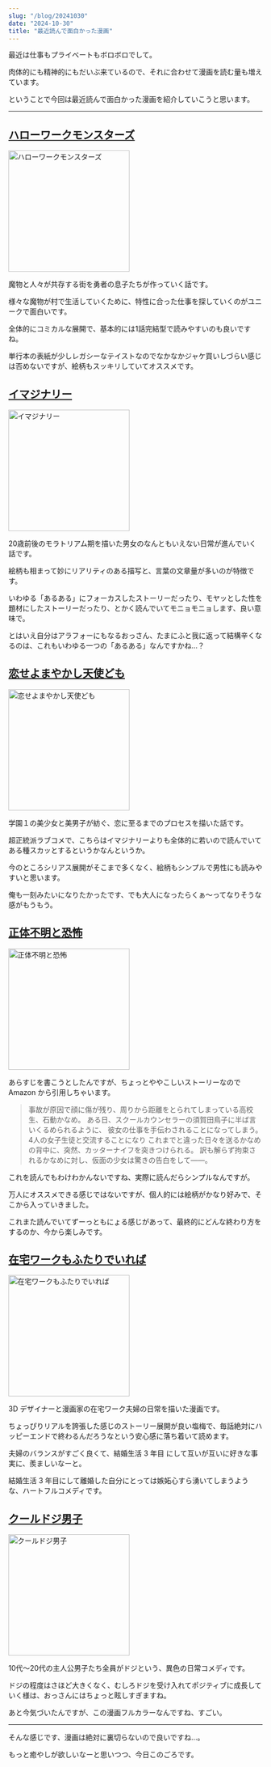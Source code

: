 ```yaml
---
slug: "/blog/20241030"
date: "2024-10-30"
title: "最近読んで面白かった漫画"
---
```


最近は仕事もプライベートもボロボロでして。

肉体的にも精神的にもだいぶ来ているので、それに合わせて漫画を読む量も増えています。

ということで今回は最近読んで面白かった漫画を紹介していこうと思います。

---

## [ハローワークモンスターズ](https://amzn.to/48cq8iT)

[<img alt="ハローワークモンスターズ" src="https://m.media-amazon.com/images/I/81wejLttjzL._SY1500_.jpg" style="width: 240px" />](https://amzn.to/48cq8iT)

魔物と人々が共存する街を勇者の息子たちが作っていく話です。

様々な魔物が村で生活していくために、特性に合った仕事を探していくのがユニークで面白いです。

全体的にコミカルな展開で、基本的には1話完結型で読みやすいのも良いですね。

単行本の表紙が少しレガシーなテイストなのでなかなかジャケ買いしづらい感じは否めないですが、絵柄もスッキリしていてオススメです。

## [イマジナリー](https://amzn.to/3NIOmbj)

[<img alt="イマジナリー" src="https://m.media-amazon.com/images/I/81msYVCsn8L._SY1500_.jpg" style="width: 240px" />](https://amzn.to/3NIOmbj)

20歳前後のモラトリアム期を描いた男女のなんともいえない日常が進んでいく話です。

絵柄も相まって妙にリアリティのある描写と、言葉の文章量が多いのが特徴です。

いわゆる「あるある」にフォーカスしたストーリーだったり、モヤッとした性を題材にしたストーリーだったり、とかく読んでいてモニョモニョします、良い意味で。

とはいえ自分はアラフォーにもなるおっさん、たまにふと我に返って結構辛くなるのは、これもいわゆる一つの「あるある」なんですかね…？

## [恋せよまやかし天使ども](https://amzn.to/4f2BfNG)

[<img alt="恋せよまやかし天使ども" src="https://m.media-amazon.com/images/I/719NBm6TZUL._SY1500_.jpg" style="width: 240px" />](https://amzn.to/4f2BfNG)

学園１の美少女と美男子が紡ぐ、恋に至るまでのプロセスを描いた話です。

超正統派ラブコメで、こちらはイマジナリーよりも全体的に若いので読んでいてある種スカッとするというかなんというか。

今のところシリアス展開がそこまで多くなく、絵柄もシンプルで男性にも読みやすいと思います。

俺も一刻みたいになりたかったです、でも大人になったらくぁ〜ってなりそうな感がもうもう。

## [正体不明と恐怖](https://amzn.to/3BIk9Go)

[<img alt="正体不明と恐怖" src="https://m.media-amazon.com/images/I/71SPuDFpAzL._SY1500_.jpg" style="width: 240px" />](https://amzn.to/3BIk9Go)

あらすじを書こうとしたんですが、ちょっとややこしいストーリーなので Amazon から引用しちゃいます。

> 事故が原因で顔に傷が残り、周りから距離をとられてしまっている高校生、石動かなめ。
> ある日、スクールカウンセラーの須賀田鳥子に半ば言いくるめられるように、
> 彼女の仕事を手伝わされることになってしまう。4人の女子生徒と交流することになり
> これまでと違った日々を送るかなめの背中に、突然、カッターナイフを突きつけられる。
> 訳も解らず拘束されるかなめに対し、仮面の少女は驚きの告白をして――。

これを読んでもわけわかんないですね、実際に読んだらシンプルなんですが。

万人にオススメできる感じではないですが、個人的には絵柄がかなり好みで、そこから入っていきました。

これまた読んでいてずーっともにょる感じがあって、最終的にどんな終わり方をするのか、今から楽しみです。

## [在宅ワークもふたりでいれば](https://amzn.to/4eE24YM)

[<img alt="在宅ワークもふたりでいれば" src="https://m.media-amazon.com/images/I/81kTwjMjegL._SY1500_.jpg" style="width: 240px" />](https://amzn.to/4eE24YM)

3D デザイナーと漫画家の在宅ワーク夫婦の日常を描いた漫画です。

ちょっぴりリアルを誇張した感じのストーリー展開が良い塩梅で、毎話絶対にハッピーエンドで終わるんだろうなという安心感に落ち着いて読めます。

夫婦のバランスがすごく良くて、結婚生活 3 年目 にして互いが互いに好きな事実に、羨ましいなーと。

結婚生活 3 年目にして離婚した自分にとっては嫉妬心すら湧いてしまうような、ハートフルコメディです。

## [クールドジ男子](https://amzn.to/4h25Exc)

[<img alt="クールドジ男子" src="https://m.media-amazon.com/images/I/81W0Dogi5HL._SY1500_.jpg" style="width: 240px" />](https://amzn.to/4h25Exc)

10代〜20代の主人公男子たち全員がドジという、異色の日常コメディです。

ドジの程度はさほど大きくなく、むしろドジを受け入れてポジティブに成長していく様は、おっさんにはちょっと眩しすぎますね。

あと今気づいたんですが、この漫画フルカラーなんですね、すごい。

---

そんな感じです、漫画は絶対に裏切らないので良いですね…。

もっと癒やしが欲しいなーと思いつつ、今日このごろです。
